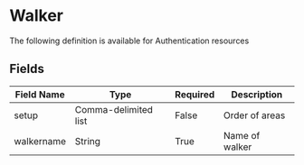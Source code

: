 # Walker

The following definition is available for Authentication resources
## Fields
| Field Name | Type  | Required  | Description   |
| --         | --    | --        | --            |
|setup|Comma-delimited list|False|Order of areas|
|walkername|String|True|Name of walker|